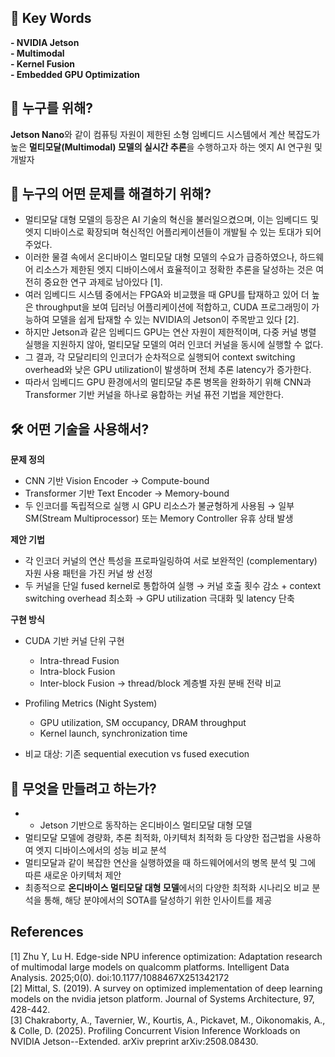 ## 🔑 Key Words
**- NVIDIA Jetson**   
**- Multimodal**   
**- Kernel Fusion**   
**- Embedded GPU Optimization**   


## 👥 누구를 위해?
**Jetson Nano**와 같이 컴퓨팅 자원이 제한된 소형 임베디드 시스템에서 계산 복잡도가 높은 **멀티모달(Multimodal) 모델의 실시간 추론**을 수행하고자 하는 엣지 AI 연구원 및 개발자


## 🎯 누구의 어떤 문제를 해결하기 위해?
- 멀티모달 대형 모델의 등장은 AI 기술의 혁신을 불러일으켰으며, 이는 임베디드 및 엣지 디바이스로 확장되며 혁신적인 어플리케이션들이 개발될 수 있는 토대가 되어주었다.
- 이러한 물결 속에서 온디바이스 멀티모달 대형 모델의 수요가 급증하였으나, 하드웨어 리소스가 제한된 엣지 디바이스에서 효율적이고 정확한 추론을 달성하는 것은 여전히 중요한 연구 과제로 남아있다 [1].
- 여러 임베디드 시스템 중에서는 FPGA와 비교했을 때 GPU를 탑재하고 있어 더 높은 throughput을 보여 딥러닝 어플리케이션에 적합하고, CUDA 프로그래밍이 가능하여 모델을 쉽게 탑재할 수 있는 NVIDIA의 Jetson이 주목받고 있다 [2].
- 하지만 Jetson과 같은 임베디드 GPU는 연산 자원이 제한적이며, 다중 커널 병렬 실행을 지원하지 않아, 멀티모달 모델의 여러 인코더 커널을 동시에 실행할 수 없다.
- 그 결과, 각 모달리티의 인코더가 순차적으로 실행되어 context switching overhead와 낮은 GPU utilization이 발생하며 전체 추론 latency가 증가한다.
- 따라서 임베디드 GPU 환경에서의 멀티모달 추론 병목을 완화하기 위해 CNN과 Transformer 기반 커널을 하나로 융합하는 커널 퓨전 기법을 제안한다.


## 🛠 어떤 기술을 사용해서?

**문제 정의**
- CNN 기반 Vision Encoder → Compute-bound
- Transformer 기반 Text Encoder → Memory-bound
- 두 인코더를 독립적으로 실행 시 GPU 리소스가 불균형하게 사용됨
    → 일부 SM(Stream Multiprocessor) 또는 Memory Controller 유휴 상태 발생

**제안 기법**

- 각 인코더 커널의 연산 특성을 프로파일링하여 서로 보완적인 (complementary) 자원 사용 패턴을 가진 커널 쌍 선정
- 두 커널을 단일 fused kernel로 통합하여 실행
  → 커널 호출 횟수 감소 + context switching overhead 최소화
  → GPU utilization 극대화 및 latency 단축

**구현 방식**

- CUDA 기반 커널 단위 구현
    - Intra-thread Fusion
    - Intra-block Fusion
    - Inter-block Fusion
      → thread/block 계층별 자원 분배 전략 비교
        
- Profiling Metrics (Night System)
    - GPU utilization, SM occupancy, DRAM throughput
    - Kernel launch, synchronization time
- 비교 대상: 기존 sequential execution vs fused execution

## 🚀 무엇을 만들려고 하는가?
- - Jetson 기반으로 동작하는 온디바이스 멀티모달 대형 모델
- 멀티모달 모델에 경량화, 추론 최적화, 아키텍처 최적화 등 다양한 접근법을 사용하여 엣지 디바이스에서의 성능 비교 분석
- 멀티모달과 같이 복잡한 연산을 실행하였을 때 하드웨어에서의 병목 분석 및 그에 따른 새로운 아키텍처 제안
- 최종적으로 **온디바이스 멀티모달 대형 모델**에서의 다양한 최적화 시나리오 비교 분석을 통해, 해당 분야에서의 SOTA를 달성하기 위한 인사이트를 제공

   
## References   
[1] Zhu Y, Lu H. Edge-side NPU inference optimization: Adaptation research of multimodal large models on qualcomm platforms. Intelligent Data Analysis. 2025;0(0). doi:10.1177/1088467X251342172   
[2] Mittal, S. (2019). A survey on optimized implementation of deep learning models on the nvidia jetson platform. Journal of Systems Architecture, 97, 428-442.   
[3] Chakraborty, A., Tavernier, W., Kourtis, A., Pickavet, M., Oikonomakis, A., & Colle, D. (2025). Profiling Concurrent Vision Inference Workloads on NVIDIA Jetson--Extended. arXiv preprint arXiv:2508.08430.   


